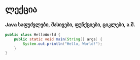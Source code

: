 # ლექცია

### Java საფუძვლები, მასივები, ფუნქციები, ციკლები, ა.შ.

```java
public class HelloWorld {
    public static void main(String[] args) {
        System.out.println("Hello, World!");
    }
}
```
